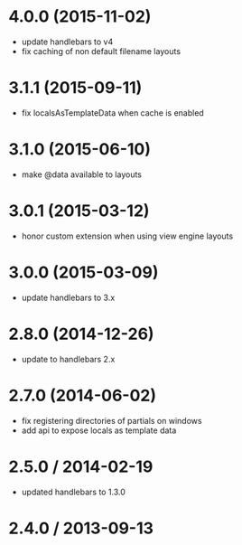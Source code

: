 # 4.0.0 (2015-11-02)

 * update handlebars to v4
 * fix caching of non default filename layouts

# 3.1.1 (2015-09-11)

 * fix localsAsTemplateData when cache is enabled

# 3.1.0 (2015-06-10)

 * make @data available to layouts

# 3.0.1 (2015-03-12)

 * honor custom extension when using view engine layouts

# 3.0.0 (2015-03-09)

 * update handlebars to 3.x

# 2.8.0 (2014-12-26)

 * update to handlebars 2.x

# 2.7.0 (2014-06-02)

 * fix registering directories of partials on windows
 * add api to expose locals as template data

# 2.5.0 / 2014-02-19

 * updated handlebars to 1.3.0

# 2.4.0 / 2013-09-13
